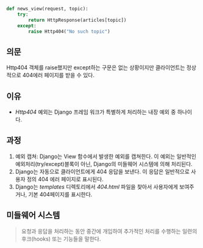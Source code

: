 ``` python
def news_view(request, topic):
	try:
		return HttpResponse(articles[topic])
	except:
		raise Http404("No such topic")
```
## 의문
Http404 객체를 raise했지만 except하는 구문은 없는 상황이지만 클라이언트는 정상적으로 404에러 페이지를 받을 수 있다.
## 이유
- *Http404* 예외는 Django 프레임 워크가 특별하게 처리하는 내장 예외 중 하나이다.
## 과정
1. 예외 캡쳐: Django는 View 함수에서 발생한 예외를 캡쳐한다. 이 예외는 일반적인 예외처리(try/except)블록이 아닌, Django의 미들웨어 시스템에 의해 처리된다.
2. Django는 자동으로 클라이언트에게 404 응답을 보낸다. 이 응답은 일반적으로 사용자 정의 404 에러 페이지로 표시된다.
3. Django는 *templates* 디렉토리에서 *404.html* 파일을 찾아서 사용자에게 보여주거나, 기본 404페이지를 표시한다.

## 미들웨어 시스템
> 요청과 응답을 처리하는 동안 중간에 개입하여 추가적인 처리를 수행하는 일련의 후크(hooks) 또는 기능들을 말한다.